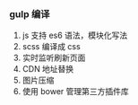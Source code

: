 ### gulp 编译
1. js 支持 es6 语法，模块化写法
2. scss 编译成 css
3. 实时监听刷新页面
4. CDN 地址替换
5. 图片压缩
6. 使用 bower 管理第三方插件库
